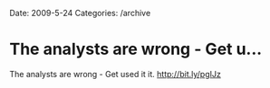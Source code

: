 Date: 2009-5-24
Categories: /archive

# The analysts are wrong - Get u...

The analysts are wrong - Get used it it. <a href="http://bit.ly/pgIJz" rel="nofollow">http://bit.ly/pgIJz</a>
